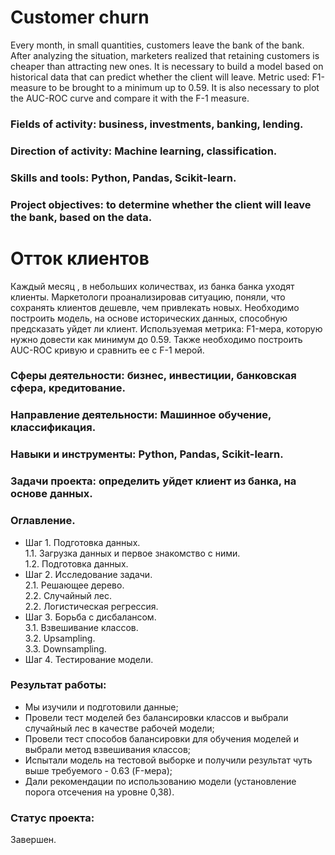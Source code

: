 # Customer churn

Every month, in small quantities, customers leave the bank of the bank. After analyzing the situation, marketers realized that retaining customers is cheaper than attracting new ones.
It is necessary to build a model based on historical data that can predict whether the client will leave. Metric used: F1-measure to be brought to a minimum
up to 0.59. It is also necessary to plot the AUC-ROC curve and compare it with the F-1 measure.

### Fields of activity: business, investments, banking, lending.
### Direction of activity: Machine learning, classification.
### Skills and tools: Python, Pandas, Scikit-learn.
### Project objectives: to determine whether the client will leave the bank, based on the data.

# Отток клиентов

Каждый месяц , в небольших количествах, из банка банка уходят клиенты. Маркетологи проанализировав ситуацию, поняли, что сохранять клиентов дешевле, чем привлекать новых.
Необходимо построить модель, на основе исторических данных, способную предсказать уйдет ли клиент. Используемая метрика: F1-мера, которую нужно довести как минимум 
до 0.59. Также необходимо построить AUC-ROC кривую и сравнить ее с F-1 мерой.


### Сферы деятельности: бизнес, инвестиции, банковская сфера, кредитование.
### Направление деятельности: Машинное обучение, классификация.
### Навыки и инструменты: Python, Pandas, Scikit-learn.
### Задачи проекта: определить уйдет клиент из банка, на основе данных.

### Оглавление.
- Шаг 1. Подготовка данных.\
1.1. Загрузка данных и первое знакомство с ними.\
1.2. Подготовка данных.
- Шаг 2. Исследование задачи.\
2.1. Решающее дерево.\
2.2. Случайный лес.\
2.2. Логистическая регрессия.
- Шаг 3. Борьба с дисбалансом.\
3.1. Взвешивание классов.\
3.2. Upsampling.\
3.3. Downsampling.
- Шаг 4. Тестирование модели.

### Результат работы:
- Мы изучили и подготовили данные;
- Провели тест моделей без балансировки классов и выбрали случайный лес в качестве рабочей модели;
- Провели тест способов балансировки для обучения моделей и выбрали метод взвешивания классов;
- Испытали модель на тестовой выборке и получили результат чуть выше требуемого - 0.63 (F-мера);
- Дали рекомендации по использованию модели (установление порога отсечения на уровне 0,38).

### Статус проекта:
Завершен.
